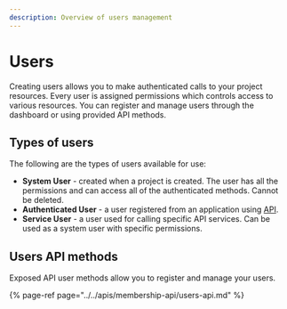 ```yaml
---
description: Overview of users management
---
```


# Users

Creating users allows you to make authenticated calls to your project resources. Every user is assigned permissions which controls access to various resources. You can register and manage users through the dashboard or using provided API methods.

## Types of users

The following are the types of users available for use:

* **System User** - created when a project is created. The user has all the permissions and can access all of the authenticated methods. Cannot be deleted.
* **Authenticated User** - a user registered from an application using [API](https://docs.codemash.io/sdks). 
* **Service User** - a user used for calling specific API services. Can be used as a system user with specific permissions.

## Users API methods

Exposed API user methods allow you to register and manage your users.

{% page-ref page="../../apis/membership-api/users-api.md" %}

